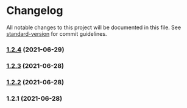 # Changelog

All notable changes to this project will be documented in this file. See [standard-version](https://github.com/conventional-changelog/standard-version) for commit guidelines.

### [1.2.4](https://github.com/koatty/koatty_trace/compare/v1.2.3...v1.2.4) (2021-06-29)

### [1.2.3](https://github.com/thinkkoa/koatty_trace/compare/v1.2.2...v1.2.3) (2021-06-28)

### [1.2.2](https://github.com/thinkkoa/koatty_trace/compare/v1.2.1...v1.2.2) (2021-06-28)

### 1.2.1 (2021-06-28)
